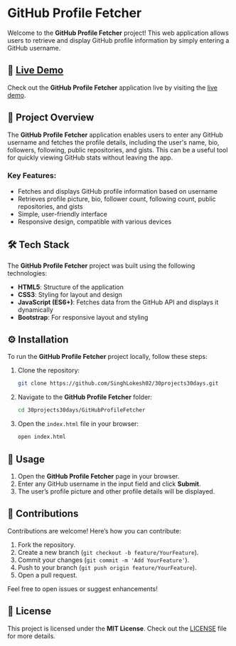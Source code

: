 # GitHub Profile Fetcher

Welcome to the **GitHub Profile Fetcher** project! This web application allows users to retrieve and display GitHub profile information by simply entering a GitHub username.

## 🔗 [Live Demo](https://get-age.vercel.app/)

Check out the **GitHub Profile Fetcher** application live by visiting the [live demo](https://get-age.vercel.app/).


## 📖 Project Overview

The **GitHub Profile Fetcher** application enables users to enter any GitHub username and fetches the profile details, including the user's name, bio, followers, following, public repositories, and gists. This can be a useful tool for quickly viewing GitHub stats without leaving the app.

### Key Features:
- Fetches and displays GitHub profile information based on username
- Retrieves profile picture, bio, follower count, following count, public repositories, and gists
- Simple, user-friendly interface
- Responsive design, compatible with various devices

## 🛠️ Tech Stack

The **GitHub Profile Fetcher** project was built using the following technologies:

- **HTML5**: Structure of the application
- **CSS3**: Styling for layout and design
- **JavaScript (ES6+)**: Fetches data from the GitHub API and displays it dynamically
- **Bootstrap**: For responsive layout and styling

## ⚙️ Installation

To run the **GitHub Profile Fetcher** project locally, follow these steps:

1. Clone the repository:
    ```bash
    git clone https://github.com/SinghLokesh02/30projects30days.git
    ```

2. Navigate to the **GitHub Profile Fetcher** folder:
    ```bash
    cd 30projects30days/GitHubProfileFetcher
    ```

3. Open the `index.html` file in your browser:
    ```bash
    open index.html
    ```

## 🚀 Usage

1. Open the **GitHub Profile Fetcher** page in your browser.
2. Enter any GitHub username in the input field and click **Submit**.
3. The user’s profile picture and other profile details will be displayed.

## 🤝 Contributions

Contributions are welcome! Here’s how you can contribute:

1. Fork the repository.
2. Create a new branch (`git checkout -b feature/YourFeature`).
3. Commit your changes (`git commit -m 'Add YourFeature'`).
4. Push to your branch (`git push origin feature/YourFeature`).
5. Open a pull request.

Feel free to open issues or suggest enhancements!

## 📜 License

This project is licensed under the **MIT License**. Check out the [LICENSE](../LICENSE) file for more details.

 